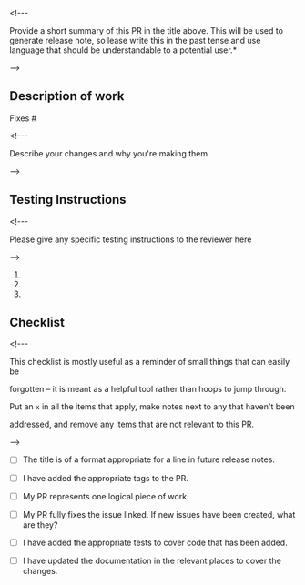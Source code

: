 &lt;!---

Provide a short summary of this PR in the title above.
This will be used to generate release note, so lease write this in the
past tense and use language that should be understandable to a potential user.*

-->

## Description of work

Fixes #

&lt;!---

Describe your changes and why you're making them

-->


## Testing Instructions

&lt;!---

Please give any specific testing instructions to the reviewer here

-->

1.
2.
3.

## Checklist

&lt;!---

This checklist is mostly useful as a reminder of small things that can easily be

forgotten – it is meant as a helpful tool rather than hoops to jump through.

Put an `x` in all the items that apply, make notes next to any that haven't been

addressed, and remove any items that are not relevant to this PR.

-->

- [ ] The title is of a format appropriate for a line in future release notes.
- [ ] I have added the appropriate tags to the PR.
- [ ] My PR represents one logical piece of work.
- [ ] My PR fully fixes the issue linked. If new issues have been created, what are they?
- [ ] I have added the appropriate tests to cover code that has been added.
- [ ] I have updated the documentation in the relevant places to cover the changes.

